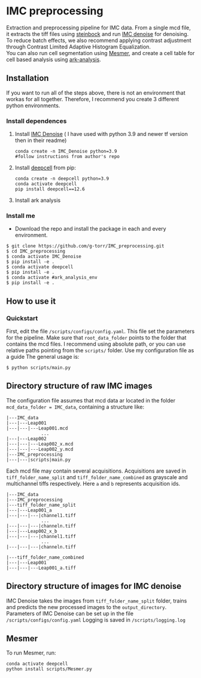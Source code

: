 # IMC preprocessing
Extraction and preprocessing pipeline for IMC data. From a single mcd file, it extracts the tiff files using [steinbock](https://bodenmillergroup.github.io/steinbock/)  and run  [IMC denoise](https://github.com/PENGLU-WashU/IMC_Denoise) for denoising. To reduce batch effects, we also recommend applying contrast adjustment through Contrast Limited Adaptive Histogram Equalization.  
You can also run cell segmentation using [Mesmer](https://github.com/vanvalenlab/deepcell-tf), and create a cell table for cell based analysis using [ark-analysis](https://github.com/angelolab/ark-analysis). 
## Installation
If you want to run all of the steps above, there is not an environment that workas for all together. Therefore, I recommend you create 3 different python environments.
### Install dependences
1. Install [IMC Denoise](https://github.com/PENGLU-WashU/IMC_Denoise) ( I have used with python 3.9 and newer tf version then in their readme)
    ```
    conda create -n IMC_Denoise python=3.9
    #follow instructions from author's repo
    ``` 
1. Install [deepcell](https://github.com/vanvalenlab/deepcell-tf) from pip:
    ```
    conda create -n deepcell python=3.9
    conda activate deepcell
    pip install deepcell==12.6
    ```
1. Install ark analysis
### Install me
- Download the repo and install the package in  each and every environment.
```
$ git clone https://github.com/g-torr/IMC_preprocessing.git
$ cd IMC_preprocessing
$ conda activate IMC_Denoise 
$ pip install -e .
$ conda activate deepcell 
$ pip install -e .
$ conda activate #ark_analysis_env
$ pip install -e .

```
## How to use it
### Quickstart
First, edit the file `/scripts/configs/config.yaml`. This file set the parameters for the pipeline. Make sure that `root_data_folder` points to the folder that contains the mcd files. I recommend using absolute path, or you can use relative paths pointing from the `scripts/` folder. Use my configuration file as a guide
The general usage is: 
```
$ python scripts/main.py
```

## Directory structure of raw IMC images
The configuration file assumes that mcd data ar located in the folder `mcd_data_folder = IMC_data`, containing a structure like:
```
|---IMC_data
|---|---Leap001
|---|---|---Leap001.mcd
             ...
|---|---Leap002
|---|---|---Leap002_x.mcd
|---|---|---Leap002_y.mcd
|---IMC_preprocessing
|---|---|scripts|main.py
```
Each mcd file may contain several acquisitions. Acquisitions are saved in `tiff_folder_name_split` and `tiff_folder_name_combined` as grayscale and multichannel tiffs respectively. Here `a` and `b` represents acquisition ids.

```
|---IMC_data
|---IMC_preprocessing
|---tiff_folder_name_split
|---|---Leap001_a
|---|---|---|channel1.tiff
             ...
|---|---|---|channeln.tiff
|---|---Leap002_x_b
|---|---|---|channel1.tiff
             ...
|---|---|---|channeln.tiff

|---tiff_folder_name_combined
|---|---Leap001
|---|---|---Leap001_a.tiff
```
## Directory structure of images for  IMC denoise
IMC Denoise takes the images from `tiff_folder_name_split` folder, trains and predicts the new processed images to the `output_directory`. Parameters of IMC Denoise can be set up in the file `/scripts/configs/config.yaml`
Logging is saved in `/scripts/logging.log`
## Mesmer
To run Mesmer, run:
```
conda activate deepcell
python install scripts/Mesmer.py
```

